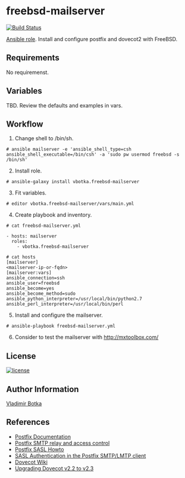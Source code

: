 freebsd-mailserver
==================

[![Build Status](https://travis-ci.org/vbotka/ansible-freebsd-mailserver.svg?branch=master)](https://travis-ci.org/vbotka/ansible-freebsd-mailserver)

[Ansible role](https://galaxy.ansible.com/vbotka/freebsd-mailserver/). Install and configure postfix and dovecot2 with FreeBSD.


Requirements
------------

No requiremenst.


Variables
---------

TBD. Review the defaults and examples in vars.


Workflow
--------

1) Change shell to /bin/sh.

```
# ansible mailserver -e 'ansible_shell_type=csh ansible_shell_executable=/bin/csh' -a 'sudo pw usermod freebsd -s /bin/sh'
```

2) Install role.

```
# ansible-galaxy install vbotka.freebsd-mailserver
```

3) Fit variables.

```
# editor vbotka.freebsd-mailserver/vars/main.yml
```

4) Create playbook and inventory.

```
# cat freebsd-mailserver.yml

- hosts: mailserver
  roles:
    - vbotka.freebsd-mailserver
```

```
# cat hosts
[mailserver]
<mailserver-ip-or-fqdn>
[mailserver:vars]
ansible_connection=ssh
ansible_user=freebsd
ansible_become=yes
ansible_become_method=sudo
ansible_python_interpreter=/usr/local/bin/python2.7
ansible_perl_interpreter=/usr/local/bin/perl
```

5) Install and configure the mailserver.

```
# ansible-playbook freebsd-mailserver.yml
```

6) Consider to test the mailserver with http://mxtoolbox.com/


License
-------

[![license](https://img.shields.io/badge/license-BSD-red.svg)](https://www.freebsd.org/doc/en/articles/bsdl-gpl/article.html)


Author Information
------------------

[Vladimir Botka](https://botka.link)

References
----------
- [Postfix Documentation](http://www.postfix.org/documentation.html)
- [Postfix SMTP relay and access control](http://www.postfix.org/SMTPD_ACCESS_README.html)
- [Postfix SASL Howto](http://www.postfix.org/SASL_README.html)
- [SASL Authentication in the Postfix SMTP/LMTP client](http://www.postfix.org/SASL_README.html#client_sasl_enable)
- [Dovecot Wiki](https://wiki2.dovecot.org/)
- [Upgrading Dovecot v2.2 to v2.3](https://wiki2.dovecot.org/Upgrading/2.3)
